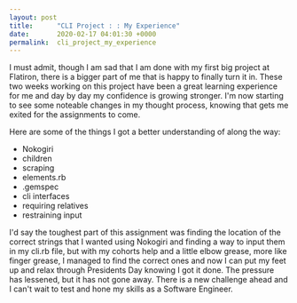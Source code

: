 ```yaml
---
layout: post
title:      "CLI Project : : My Experience"
date:       2020-02-17 04:01:30 +0000
permalink:  cli_project_my_experience
---
```


I must admit, though I am sad that I am done with my first big project at Flatiron, there is a bigger part of me that is happy to finally turn it in. These two weeks working on this project have been a great learning experience for me and day by day my confidence is growing stronger. I'm now starting to see some noteable changes in my thought process, knowing that gets me exited for the assignments to come.

Here are some of the things I got a better understanding of along the way:
* Nokogiri
* children
* scraping
* elements.rb
* .gemspec
* cli interfaces
* requiring relatives
* restraining input

I'd say the toughest part of this assignment was finding the location of the correct strings that I wanted using Nokogiri and finding a way to input them in my cli.rb file, but with my cohorts help and a little elbow grease, more like finger grease,  I managed to find the correct ones and now I can put my feet up and relax through Presidents Day knowing I got it done. The pressure has lessened, but it has not gone away. There is a new challenge ahead and I can't wait to test and hone my skills as a Software Engineer.

